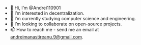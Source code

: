 - 👋 Hi, I’m @Andrei110901
- 👀 I’m interested in decentralization.
- 🌱 I’m currently studying computer science and engineering.
- 💞️ I’m looking to collaborate on open-source projects.
- 📫 How to reach me - send me an email at andreimanastireanu.9@gmail.com.
